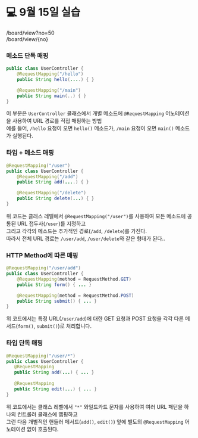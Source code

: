 # 💻 9월 15일 실습

/board/view?no=50  
/board/view/{no}

### 메소드 단독 매핑
```java
public class UserController {
    @RequestMapping("/hello")
    public String hello(....) { }

    @RequestMapping("/main")
    public String main(..) { }	  
}
```

이 부분은 `UserController` 클래스에서 개별 메소드에 `@RequestMapping` 어노테이션을 사용하여 URL 경로를 직접 매핑하는 방법   
예를 들어, `/hello` 요청이 오면 `hello()` 메소드가, `/main` 요청이 오면 `main()` 메소드가 실행된다.

### 타입 + 메소드 매핑
```java
@RequestMapping("/user")
public class UserController {
    @RequestMapping("/add")
    public String add(....) { }

    @RequestMapping("/delete")
    public String delete(...) { }	  
}		   
```

위 코드는 클래스 레벨에서 `@RequestMapping("/user")`를 사용하여 모든 메소드에 공통된 URL 접두사(`/user`)를 지정하고   
그리고 각각의 메소드는 추가적인 경로(`/add`, `/delete`)를 가진다.   
따라서 전체 URL 경로는 `/user/add`, `/user/delete`와 같은 형태가 된다..   

### HTTP Method에 따른 매핑 
```java
@RequestMapping("/user/add")
public class UserController {
    @RequestMapping(method = RequestMethod.GET)
    public String form() { ... }

    @RequestMapping(method = RequestMethod.POST)
    public String submit() { ... }
}
```

위 코드에서는 특정 URL(`/user/add`)에 대한 GET 요청과 POST 요청을 각각 다른 메서드(`form()`, `submit()`)로 처리합니다.   

### 타입 단독 매핑
```java
@RequestMapping("/user/*")
public class UserController {
   @RequestMapping
   public String add(...) { ... }
   
   @RequestMapping
   public String edit(...) { ... }	  
}
```

위 코드에서는 클래스 레벨에서 `"*"` 와일드카드 문자를 사용하여 여러 URL 패턴을 하나의 컨트롤러 클래스에 맵핑하고    
그런 다음 개별적인 핸들러 메서드(`add()`, `edit()`) 앞에 별도의 `@RequestMapping` 어노테이션 없이 호출된다.

